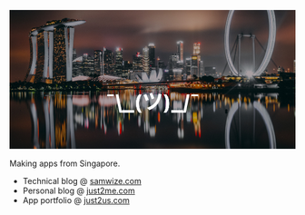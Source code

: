 [![](https://github.com/samwize/samwize/blob/master/singapore.jpg?raw=true)](https://just2me.com/about)

Making apps from Singapore.

- Technical blog @ [samwize.com](https://samwize.com)
- Personal blog @ [just2me.com](https://just2me.com)
- App portfolio @ [just2us.com](https://just2us.com)
